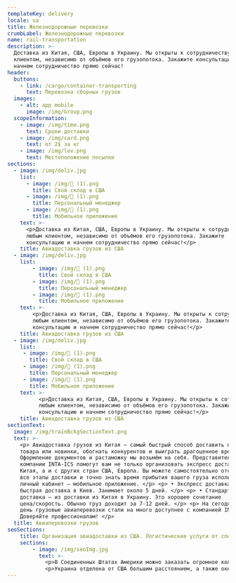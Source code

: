 ```yaml
---
templateKey: delivery
locale: ua
title: Железнодорожные перевозки
crumbLabel: Железнодорожные перевозки
name: rail-transportation
description: >-
  Доставка из Китая, США, Европы в Украину. Мы открыты к сотрудничеству с любым
  клиентом, независимо от объёмов его грузопотока. Закажите консультацию и
  начнем сотрудничество прямо сейчас!
header:
  buttons:
    - link: /cargo/container-transporting
      text: Перевозка сборных грузов
  images:
    - alt: app mobile
      image: /img/Group.png
  scopeInformation:
    - image: /img/time.png
      text: Сроки доставки
    - image: /img/card.png
      text: от 2$ за кг
    - image: /img/lov.png
      text: Местоположение посылки
sections:
  - image: /img/deliv.jpg
    list:
      - image: /img/ (1).png
        title: Свой склад в США
      - image: /img/ (1).png
        title: Персональный менеджер
      - image: /img/ (1).png
        title: Мобильное приложение
    text: >-
      <p>Доставка из Китая, США, Европы в Украину. Мы открыты к сотрудничеству с
      любым клиентом, независимо от объёмов его грузопотока. Закажите
      консультацию и начнем сотрудничество прямо сейчас!</p>
    title: Авиадоставка грузов из США
  - image: /img/deliv.jpg
    list:
        - image: /img/ (1).png
          title: Свой склад в США
        - image: /img/ (1).png
          title: Персональный менеджер
        - image: /img/ (1).png
          title: Мобильное приложение
    text: >-
        <p>Доставка из Китая, США, Европы в Украину. Мы открыты к сотрудничеству с
        любым клиентом, независимо от объёмов его грузопотока. Закажите
        консультацию и начнем сотрудничество прямо сейчас!</p>
    title: Авиадоставка грузов из США 
  - image: /img/deliv.jpg
    list:
     - image: /img/ (1).png
       title: Свой склад в США
     - image: /img/ (1).png
       title: Персональный менеджер
     - image: /img/ (1).png
       title: Мобильное приложение
    text: >-
          <p>Доставка из Китая, США, Европы в Украину. Мы открыты к сотрудничеству с
          любым клиентом, независимо от объёмов его грузопотока. Закажите
          консультацию и начнем сотрудничество прямо сейчас!</p>
    title: Авиадоставка грузов из США 
sectionText:
  image: /img/trainBckgSectionText.png
  text: >-
    <p> Авиадоставка грузов из Китая — самый быстрый способ доставить партию
    товара или новинки, обогнать конкурентов и выиграть драгоценное время.
    Оформление документов и растаможку мы возьмём на себя. Представители
    компании INTA-ICS помогут вам не только организовать экспресс доставку из
    Китая, а и с других стран США, Европа. Вы можете самостоятельно отслеживать
    все этапы доставки и точно знать время прибытия вашего груза использую
    личный кабинет – мобильное приложение. </p> <p> • Экспресс доставка —
    быстрая доставка в Киев. Занимает около 5 дней. </p> <p> • Стандартная
    доставка – из доставки из Китая в Украину. Это хорошее сочетание
    цена/скорость. Обычно груз доходит за 7-12 дней. </p> <p> На сегодняшний
    день грузовые авиаперевозки стали на много доступнее с компанией INTA-ICS!
    Доверяйте профессионалам! </p>
  title: Авиаперевозки грузов
seoSections:
    title: Организация авиадоставки из США. Логистические услуги от специалистов
    sections:
        - image: /img/seoImg.jpg 
          text: >-
            <p>В Соединенных Штатах Америки можно заказать огромное количество уникальных товаров, существенно сэкономить, купив необходимое на одной из знаменитых американских распродажах, достать по-настоящему качественные товары, которые ценятся в Украине. Последние коллекции модной одежды, всевозможные гаджеты, бытовая техника — стоит только заказать нужное и найти перевозчика. Самым удобным и быстрым способом транспортировки являются авиаперевозки грузов из США. Порой в бизнесе счет идет на дни, если вы цените свое время и не хотите терять момент, авиадоставка из США в исполнении специалистов из UTEC Logistics решит эту проблему. Наше официальное представительство расположено в Нью-Джерси, оно осуществляет контроль американских заказов.</p>
            <p>Украина отделена от США большим расстоянием, а также океаном в придачу, поэтому для организации выгодной и быстрой транспортировки посылки из США, обратитесь к профессиональным логистам нашей компании. Мы стремимся развивать бизнес наших клиентов и оказывать все услуги на высоком уровне, поэтому предоставляем стандартную и экспресс-доставку из США по самым выгодным условиям.</p>
---
```


